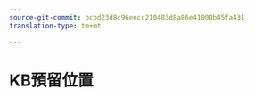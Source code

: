 ```yaml
---
source-git-commit: bcbd23d8c96eecc210483d8a86e41000b45fa431
translation-type: tm+mt

---
```

# KB預留位置
